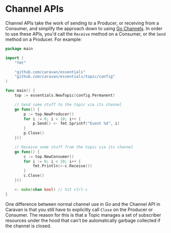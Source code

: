 # Channel APIs

Channel APIs take the work of sending to a Producer, or receiving from a Consumer, and simplify the approach down to using [Go Channels](https://tour.golang.org/concurrency/2). In order to use these APIs, you'd call the `Receive` method on a Consumer, or the `Send` method on a Producer. For example:

```go
package main

import (
    "fmt"

    "github.com/caravan/essentials"
    "github.com/caravan/essentials/topic/config"
)

func main() {
    top := essentials.NewTopic(config.Permanent)

    // Send some stuff to the topic via its channel
    go func() {
        p := top.NewProducer()
        for i := 0; i < 10; i++ {
            p.Send() <- fmt.Sprintf("Event %d", i)
        }
        p.Close()
    }()

    // Receive some stuff from the topic via its channel
    go func() {
        c := top.NewConsumer()
        for i := 0; i < 10; i++ {
            fmt.Println(<-c.Receive())
        }
        c.Close()
    }()

    <- make(chan bool) // hit ctrl-c
}
```

One difference between normal channel use in Go and the Channel API in Caravan is that you still have to explicitly call `Close` on the Producer or Consumer. The reason for this is that a Topic manages a set of subscriber resources under the hood that can't be automatically garbage collected if the channel is closed.

